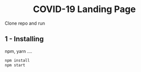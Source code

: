 <h1 align="center">COVID-19 Landing Page</h1>

<!-- <h1 align="center">
  <img src="./.github/preview.jpg" alt="Preview" width="90%" /><br />
</h1> -->
<p align="center">

Clone repo and run

## 1 - Installing

npm, yarn ....

```sh
npm install
npm start
```
